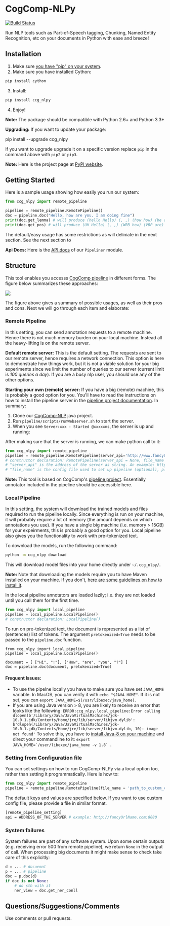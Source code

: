 # CogComp-NLPy
[![Build Status](https://semaphoreci.com/api/v1/projects/dc68ab4d-d1b7-4405-adca-b0c6af2e1aa0/1972034/badge.svg)](https://semaphoreci.com/danyaljj/sioux-2)

Run NLP tools such as Part-of-Speech tagging, Chunking, Named Entity Recognition, etc on your documents in Python with ease and breeze!

## Installation


1. Make sure [you have "pip" on your system](https://pip.pypa.io/en/stable/installing/). 
2. Make sure you have installed Cython:

```bash
pip install cython
```

3. Install:

```bash
pip install ccg_nlpy
```    

4. Enjoy!

**Note:** The package should be compatible with Python 2.6+ and Python 3.3+

**Upgrading:** If you want to update your package: 

   pip install --upgrade ccg_nlpy

If you want to upgrade upgrade it on a specific version replace `pip` in the command above with `pip2` or `pip3`.

**Note:** Here is the project page at [PyPI website](https://pypi.python.org/pypi/ccg-nlpy).

## Getting Started 
Here is a sample usage showing how easily you run our system:


```python
from ccg_nlpy import remote_pipeline

pipeline = remote_pipeline.RemotePipeline()
doc = pipeline.doc("Hello, how are you. I am doing fine")
print(doc.get_lemma) # will produce (hello Hello) (, ,) (how how) (be are) (you you) (. .) (i I) (be am) (do doing) (fine fine)
print(doc.get_pos) # will produce (UH Hello) (, ,) (WRB how) (VBP are) (PRP you) (. .) (PRP I) (VBP am) (VBG doing) (JJ fine)
```

The default/easy usage has some restrictions as will deliniate in the next section. See the next section to 

**Api Docs:** Here is the [API docs](http://cogcomp.cs.illinois.edu/software/doc/ccg_nlpy/pipeliner.m.html) of our `Pipeliner` module.

## Structure
This tool enables you accesss [CogComp pipeline](https://github.com/CogComp/cogcomp-nlp/tree/master/pipeline) in different forms. The figure below summarizes these approaches:

![](https://user-images.githubusercontent.com/2441454/27004781-963ae9e0-4ddd-11e7-9864-b96a52df062b.png)


The figure above gives a summary of possible usages, as well as their pros and cons. Next we will go through each item and elaborate: 

### Remote Pipeline 
In this setting, you can send annotation requests to a remote machine. Hence there is not much memory burden on your local machine. Instead all the heavy-lifting is on the remote server.

**Default remote server:**  This is the default setting. The requests are sent to our remote server, hence requires a network connection. This option is here to demonstrate how things work, but it is not a viable solution for your big experiments since we limit the number of queries to our server (current limit is *100 queries a day*). If you are a busy nlp user, you should use any of the other options.

**Starting your own (remote) server:** If you have a big (remote) machine, this is probably a good option for you. 
You'll have to read the instructions on how to install the pipeline server in the [pipeline project documentation](https://github.com/CogComp/cogcomp-nlp/tree/master/pipeline#using-pipeline-webserver). In summary: 

1. Clone our  [CogComp-NLP](https://github.com/CogComp/cogcomp-nlp/) java project.
2. Run `pipeline/scripts/runWebserver.sh` to start the server. 
3. When you see `Server:xxx - Started @xxxxxms`, the server is up and running: 
  
After making sure that the server is running, we can make python call to it: 

```python
from ccg_nlpy import remote_pipeline
pipeline = remote_pipeline.RemotePipeline(server_api='http://www.fancyUrlName.com:8080') 
# constructor declaration: RemotePipeline(server_api = None, file_name = None)
# "server_api" is the address of the server as string. An example: http://www.fancyUrlName.com:8080
# "file_name" is the config file used to set up pipeline (optional), please refer the latter section for more details
```

**Note:** This tool is based on CogComp's [pipeline project](https://github.com/CogComp/cogcomp-nlp/tree/master/pipeline>). Essentially annotator included in the pipeline should be accessible here. 
 
### Local Pipeline 

In this setting, the system will download the trained models and files required to run the pipeline locally. Since everything is run on your machine, it will probably require a lot of memory (the amount depends on which annotations you use). If you have a single big machine (i.e. memory > 15GB) for your expeirments, this is probably a good option for you.
Local pipeline also gives you the functionality to work with pre-tokenized text.

To download the models, run the following command:
```bash
python -m ccg_nlpy download
```

This will download model files into your home directly under `~/.ccg_nlpy/`.

**Note:** Note that downloading the models require you to have Maven installed on your machine. If you don't, [here are some guidelines on how to install it](https://maven.apache.org/install.html). 

In the local pipeline annotators are loaded lazily; i.e. they are not loaded until you call them for the first time. 

```python 
from ccg_nlpy import local_pipeline
pipeline = local_pipeline.LocalPipeline() 
# constructor declaration: LocalPipeline()
```

To run on pre-tokenized text, the document is represented as a list of (sentences) list of tokens. The argument ```pretokenized=True``` needs to be passed to the ```pipeline.doc``` function.
```
from ccg_nlpy import local_pipeline
pipeline = local_pipeline.LocalPipeline()

document = [ ["Hi", "!"], ["How", "are", "you", "?"] ]
doc = pipeline.doc(document, pretokenized=True)
```

#### Frequent Issues: 
 - To use the pipelne locally you have to make sure you have set `JAVA_HOME` variable. In MacOS, you can verify it with `echo "$JAVA_HOME"`. If it is not set, you can `export JAVA_HOME=$(/usr/libexec/java_home)`. 
 - If you are using Java version > 8, you are likely to receive an error that looks like the following:  ```
 ERROR:ccg_nlpy.local_pipeline:Error calling dlopen(b'/Library/Java/JavaVirtualMachines/jdk-10.0.1.jdk/Contents/Home/jre/lib/server/libjvm.dylib': b'dlopen(/Library/Java/JavaVirtualMachines/jdk-10.0.1.jdk/Contents/Home/jre/lib/server/libjvm.dylib, 10): image not found' ```
To solve this, you have to [install Java-8 on your machine](https://gist.github.com/JeOam/a926dbb5145c4d0789c1) and direct your commandline to it: ```export JAVA_HOME=`/user/libexec/java_home -v 1.8` ```. 
 

### Setting from Configuration file 

You can set settings on how to run CogComp-NLPy via a local option too, rather than setting it programmatically.
Here is how to: 

```python 
from ccg_nlpy import remote_pipeline
pipeline = remote_pipeline.RemotePipeline(file_name = 'path_to_custom_config_file')
```
   
The default keys and values are specified below. If you want to use custom config file, please provide a file in similar format.


```bash
[remote_pipeline_setting]
api = ADDRESS_OF_THE_SERVER # example: http://fancyUrlName.com:8080
```    

### System failures

System failures are part of any software system. Upon some certain outputs (e.g. receiving error 500 from remote pipeline),
we return `None` in the output of call. When processing big documents it might make sense to check take care of
this explicitly:

```python
d = ... # docuemnt
p = ... # pipeline
doc = p.doc(d)
if doc is not None:
    # do sth with it
    ner_view = doc.get_ner_conll
```

## Questions/Suggestions/Comments 

Use comments or pull requests. 

